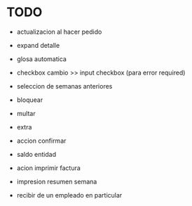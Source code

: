 # TODO

- actualizacion al hacer pedido
- expand detalle

- glosa automatica
- checkbox cambio >> input checkbox (para error required)
- seleccion de semanas anteriores
- bloquear
- multar
- extra
- accion confirmar
- saldo entidad

- acion imprimir factura
- impresion resumen semana
- recibir de un empleado en particular
